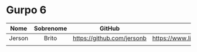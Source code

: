# Gurpo 6

| Nome | Sobrenome| GitHub | Linkedin |
|:-:|:-:|:-:|:-:|
| Jerson | Brito  | <https://github.com/jersonb> | <https://www.linkedin.com/in/jersonb/> |
|||||
